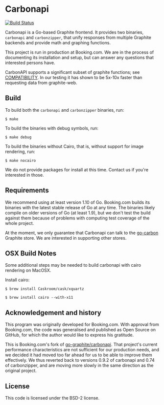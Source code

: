 # Carbonapi

[![Build Status](https://travis-ci.com/bookingcom/carbonapi.svg?branch=master)](https://travis-ci.com/bookingcom/carbonapi)

Carbonapi is a Go-based Graphite frontend. It provides two binaries,
`carbonapi` and `carbonzipper`, that unify responses from multiple Graphite
backends and provide math and graphing functions.

This project is run in production at Booking.com. We are in the process of
documenting its installation and setup, but can answer any questions that
interested persons have.

CarbonAPI supports a significant subset of graphite functions; see
[COMPATIBILITY](COMPATIBILITY.md). In our testing it has shown to be 5x-10x
faster than requesting data from graphite-web.

## Build

To build both the `carbonapi` and `carbonzipper` binaries, run:
```
$ make
```
To build the binaries with debug symbols, run:
```
$ make debug
```
To build the binaries without Cairo, that is, without support for image
rendering, run:
```
$ make nocairo
```
We do not provide packages for install at this time. Contact us if you're
interested in those.


## Requirements

We recommend using at least version 1.10 of Go. Booking.com builds its binaries
with the latest stable release of Go at any time. The binaries likely compile
on older versions of Go (at least 1.9), but we don't test the build against
them because of problems with computing test coverage of the whole project.

At the moment, we only guarantee that Carbonapi can talk to the
[go-carbon](https://github.com/go-graphite/go-carbon)
Graphite store. We are interested in supporting other stores.


## OSX Build Notes

Some additional steps may be needed to build carbonapi with cairo rendering on
MacOSX.

Install cairo:

```
$ brew install Caskroom/cask/xquartz

$ brew install cairo --with-x11
```


## Acknowledgement and history

This program was originally developed for Booking.com. With approval
from Booking.com, the code was generalised and published as Open Source
on GitHub, for which the author would like to express his gratitude.

This is Booking.com's fork of
[go-graphite/carbonapi](https://github.com/go-graphite/carbonapi).
That project's current performance characteristics are not sufficient for our
production needs, and we decided it had moved too far ahead for us to be able
to improve them effectively. We thus reverted back to versions 0.9.2 of
carbonapi and 0.74 of carbonzipper, and are moving more slowly in the same
direction as the original project.


## License

This code is licensed under the BSD-2 license.
